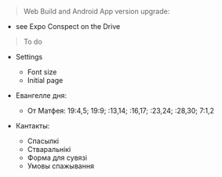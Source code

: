 > Web Build and Android App version upgrade:  
* see Expo Conspect on the Drive

> To do
* Settings
  * Font size
  * Initial page

* Евангелле дня:
  * От Матфея: 19:4,5; 19:9; :13,14; :16,17; :23,24; :28,30; 7:1,2

* Кантакты:
  * Спасылкі
  * Стваральнікі
  * Форма для сувязі
  * Умовы спажывання

